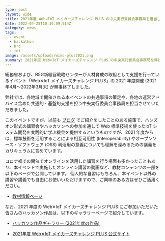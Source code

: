 ```yaml
---
type: post
layout: wide
title: 2021年度 Web✕IoT メイカーズチャレンジ PLUS の中央実行委員会事務局を担当しました
date: 2022-04-25T10:16:09.914Z
category: news
tags:
  - event
  - hackathon
  - hrd
  - iot
image: /assets/uploads/wimc-plus2021.png
summary: 2021年度 Web✕IoT メイカーズチャレンジ PLUS の中央実行委員会事務局を弊社にて担当しました
---
```

総務省および、B5G新経営戦略センターが人材育成の取組として支援を行っているイベント「Web✕IoT メイカーズチャレンジ PLUS」の 2021 年度開催 (2021年4月～2022年3月末) が無事終了しました。

弊社では、各地域で開催される本イベントの共通事項の策定や、各地の運営アドバイス含めた共通的・基盤的支援を担う中央実行委員会事務局を担当させていただきました。

このイベントですが、以前も [ブログ](https://www.webdino.org/updates/blog/201901270144/) でご紹介をしたことのある施策で、ハンズオン形式の講習会やハッカソンへの参加を通して Web 標準技術を使ったIoT システム開発を実践的に学ぶ機会を提供するというものですが、2021 年度からは、標準技術を活用することによる相互可用性 (Interoperability) やオープンソース・ソフトウェア (OSS) 利活用の意義についても理解を深めるための講義をカリキュラムに含めています。

コロナ禍での開催でオンラインを活用した講習を行う場面も多かったこともあり、本イベントで実施したオンライン講習の動画など、教材コンテンツの一部を以下のページで公開しています。
個人的な自習はもちろん、本イベント以外の講習や講義でも自由にお使いいただけますので、ご興味のある方はぜひご活用ください。

* [教材情報ページ](https://webiotmakers.github.io/2021/materials/)


なお、2021 年度の Web✕IoT メイカーズチャレンジ PLUS にご参加いただいた皆さんのハッカソン作品は、以下のギャラリーページで紹介しています。

* [ハッカソン作品ギャラリー (2021年度の作品)](https://webiotmakers.github.io/gallery/?year=2021)

* [2021年度 Web✕IoT メイカーズチャレンジ PLUS 公式サイト](https://webiotmakers.github.io/2021/)
